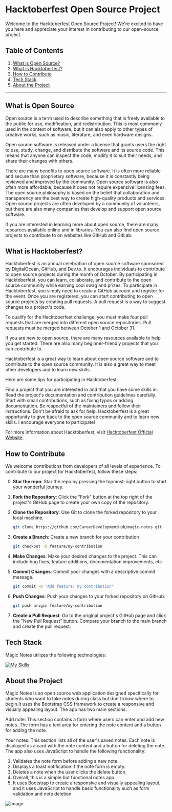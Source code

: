 # Hacktoberfest Open Source Project

Welcome to the Hacktoberfest Open Source Project! We're excited to have you here and appreciate your interest in contributing to our open-source project.

## Table of Contents
1. [What is Open Source?](#what-is-open-source)
2. [What is Hacktoberfest?](#what-is-hacktoberfest)
3. [How to Contribute](#how-to-contribute)
4. [Tech Stack](#tech-stack)
5. [About the Project](#about-the-project)

---
## What is Open Source
Open source is a term used to describe something that is freely available to the public for use, modification, and redistribution. This is most commonly used in the context of software, but it can also apply to other types of creative works, such as music, literature, and even hardware designs.

Open source software is released under a license that grants users the right to use, study, change, and distribute the software and its source code. This means that anyone can inspect the code, modify it to suit their needs, and share their changes with others.

There are many benefits to open source software. It is often more reliable and secure than proprietary software, because it is constantly being reviewed and improved by the community. Open source software is also often more affordable, because it does not require expensive licensing fees.
The open source philosophy is based on the belief that collaboration and transparency are the best way to create high-quality products and services. Open source projects are often developed by a community of volunteers, but there are also many companies that develop and support open source software.

If you are interested in learning more about open source, there are many resources available online and in libraries. You can also find open source projects to contribute to on websites like GitHub and GitLab.
## What is Hacktoberfest?

Hacktoberfest is an annual celebration of open source software sponsored by DigitalOcean, GitHub, and Dev.to. It encourages individuals to contribute to open source projects during the month of October. By participating in Hacktoberfest, you can learn, collaborate, and contribute to the open source community while earning cool swag and prizes.
To participate in Hacktoberfest, you simply need to create a GitHub account and register for the event. Once you are registered, you can start contributing to open source projects by creating pull requests. A pull request is a way to suggest changes to a project's code.

To qualify for the Hacktoberfest challenge, you must make four pull requests that are merged into different open source repositories. Pull requests must be merged between October 1 and October 31.

If you are new to open source, there are many resources available to help you get started. There are also many beginner-friendly projects that you can contribute to.

Hacktoberfest is a great way to learn about open source software and to contribute to the open source community. It is also a great way to meet other developers and to learn new skills.

Here are some tips for participating in Hacktoberfest:

Find a project that you are interested in and that you have some skills in.
Read the project's documentation and contribution guidelines carefully.
Start with small contributions, such as fixing typos or adding documentation.
Be respectful of the maintainers and follow their instructions.
Don't be afraid to ask for help.
Hacktoberfest is a great opportunity to give back to the open source community and to learn new skills. I encourage everyone to participate!

For more information about Hacktoberfest, visit [Hacktoberfest Official Website](https://hacktoberfest.digitalocean.com/).

## How to Contribute

We welcome contributions from developers of all levels of experience. To contribute to our project for Hacktoberfest, follow these steps:

0. **Star the repo**: Star the repo by pressing the topmost-right button to start your wonderful journey.
1. **Fork the Repository**: Click the "Fork" button at the top right of the project's GitHub page to create your own copy of the repository.

2. **Clone the Repository**: Use Git to clone the forked repository to your local machine.
   
    ``` bash
    git clone https://github.com/CareerDevelopmentHub/magic-notes.git
    ```

3. **Create a Branch**: Create a new branch for your contribution
    ``` bash
    git checkout -b feature/my-contribution
    ```

4. **Make Changes**: Make your desired changes to the project. This can include bug fixes, feature additions, documentation improvements, etc

5. **Commit Changes**: Commit your changes with a descriptive commit message.
    ``` bash
    git commit -m "Add feature: my contribution"
    ```

6. **Push Changes**: Push your changes to your forked repository on GitHub.
    ``` bash
    git push origin feature/my-contribution
    ```

7. **Create a Pull Request**: Go to the original project's GitHub page and click the "New Pull Request" button. Compare your branch to the main branch and create the pull request.

## Tech Stack
Magic Notes utilizes the following technologies:

[![My Skills](https://skillicons.dev/icons?i=html,css,bootstrap,javascript)](https://skillicons.dev)


## About the Project
Magic Notes is an open source web application designed specifically for students who want to take notes during class but don’t know where to begin.It uses the Bootstrap CSS framework to create a responsive and visually appealing layout. The app has two main sections:

Add note: This section contains a form where users can enter and add new notes. The form has a text area for entering the note content and a button for adding the note.

Your notes: This section lists all of the user's saved notes. Each note is displayed as a card with the note content and a button for deleting the note.
The app also uses JavaScript to handle the following functionality:

1. Validates the note form before adding a new note.
2. Displays a toast notification if the note form is empty.
3. Deletes a note when the user clicks the delete button.
4. Overall, this is a simple but functional notes app. 
5. It uses Bootstrap to create a responsive and visually appealing layout, and it uses JavaScript to handle basic functionality such as form validation and note deletion.

![image](Hactoberfest.png)
